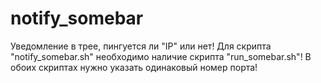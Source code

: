 # notify_somebar

Уведомление в трее, пингуется ли "IP" или нет!
Для скрипта "notify_somebar.sh" необходимо наличие скрипта "run_somebar.sh"!
В обоих скриптах нужно указать одинаковый номер порта!